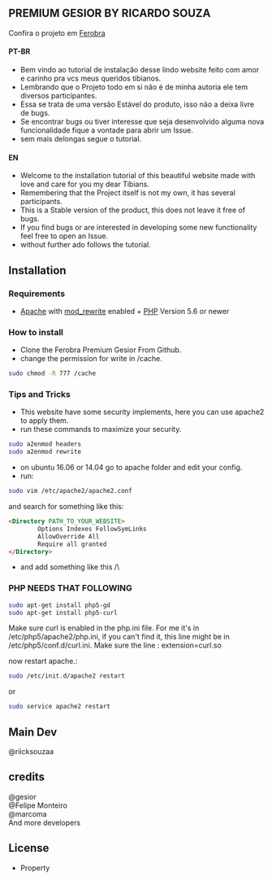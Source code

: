 ## PREMIUM GESIOR BY RICARDO SOUZA 

Confira o projeto em [Ferobra](https://ferobraglobal.com) 

#### PT-BR
* Bem vindo ao tutorial de instalação desse lindo website feito com amor e carinho pra vcs meus queridos tibianos.
* Lembrando que o Projeto todo em si não é de minha autoria ele tem diversos participantes.
* Essa se trata de uma versão Estável do produto, isso não a deixa livre de bugs.
* Se encontrar bugs ou tiver interesse que seja desenvolvido alguma nova funcionalidade fique a vontade para abrir um Issue.
* sem mais delongas segue o tutorial.

#### EN
* Welcome to the installation tutorial of this beautiful website made with love and care for you my dear Tibians.
* Remembering that the Project itself is not my own, it has several participants.
* This is a Stable version of the product, this does not leave it free of bugs.
* If you find bugs or are interested in developing some new functionality feel free to open an Issue.
* without further ado follows the tutorial.
 
 
## Installation

### Requirements

* [Apache](http://www.apache.org/) with [mod_rewrite](http://httpd.apache.org/docs/current/mod/mod_rewrite.html) enabled + [PHP](http://php.net) Version 5.6 or newer

### How to install

* Clone the Ferobra Premium Gesior From Github.
* change the permission for write in /cache.

```bash
sudo chmod -R 777 /cache
```


### Tips and Tricks

* This website have some security implements, here you can use apache2 to apply them.
* run these commands to maximize your security.
````bash
sudo a2enmod headers
sudo a2enmod rewrite 
````
* on ubuntu 16.06 or 14.04 go to apache folder and edit your config.
* run:
````bash
sudo vim /etc/apache2/apache2.conf 
````
and search for something like this: 
```markdown
<Directory PATH_TO_YOUR_WEBSITE>
        Options Indexes FollowSymLinks
        AllowOverride All
        Require all granted         
</Directory>
```

* and add something like this /\

### PHP NEEDS THAT FOLLOWING
```bash
sudo apt-get install php5-gd
sudo apt-get install php5-curl
```

Make sure curl is enabled in the php.ini file. For me it's in /etc/php5/apache2/php.ini, if you can't find it, this line might be in /etc/php5/conf.d/curl.ini. Make sure the line :
extension=curl.so

now restart apache.:
```bash
sudo /etc/init.d/apache2 restart
```
or
```bash
sudo service apache2 restart
```

## Main Dev
@riicksouzaa

## credits
@gesior <br>
@Felipe Monteiro <br>
@marcoma <br>
And more developers

## License
* Property

